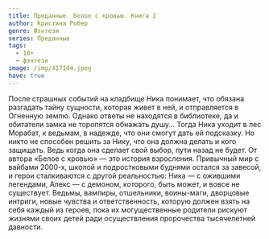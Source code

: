 ```yaml
---
title: Преданные. Белое с кровью. Книга 2
author: Кристина Робер
genre: Фэнтези
series: Преданные
tags:
  - 18+
  - фэнтези
image: /img/417144.jpeg
have: true
---
```

После страшных событий на кладбище Ника понимает, что обязана разгадать тайну сущности, которая живет в ней, и отправляется в Огненную землю. Однако ответы не находятся в библиотеке, да и обитатели замка не торопятся обнажать душу... Тогда Ника уходит в лес Морабат, к ведьмам, в надежде, что они смогут дать ей подсказку. Но никто не способен решить за Нику, что она должна делать и кого защищать. Ведь когда она сделает свой выбор, пути назад не будет. От автора «Белое с кровью» — это история взросления. Привычный мир с вайбами 2000-х, школой и подростковыми буднями остался за завесой, и герои сталкиваются с другой реальностью: Ника — с ожившими легендами, Алекс — с демоном, которого, быть может, и вовсе не существует. Ведьмы, вампиры, отшельники, воины-маги, дворцовые интриги, новые чувства и ответственность, которую должен взять на себя каждый из героев, пока их могущественные родители рискуют жизнями своих детей ради осуществления пророчества тысячелетней давности.